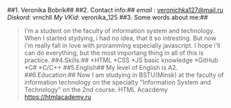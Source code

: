 ##1. Veronika Bobrik##
##2. Contact info:##
_email_ : veronichka127@mail.ru
_Diskord_: vrnchll
_My VKid_: veronika_125
##3. Some words about me:##
>I'm a student on the faculty of information system and technology.
>When I started stydying, i had no idea, that it so intresting. But now i'm really fall in love with proramming 
>especially javascript. I hope i'll can do everything, but the most importang thing in all of this is practice.
##4.Skills:##
*HTML
*CSS
*JS basic knowledge
*GitHub
*C#
*C/C++
##5.English##
My level of English is A2.
##6.Education:##
Now I am studying in BSTU(Minsk) at the faculty of information technology on the specialty "Information System and Technology" on the 2nd course.
HTML Acacdemy https://htmlacademy.ru
